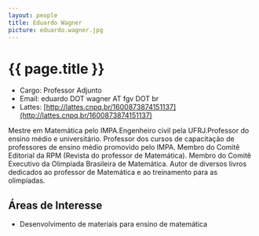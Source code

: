 ```yaml
---
layout: people
title: Eduardo Wagner
picture: eduardo.wagner.jpg
---
```


# {{ page.title }}

- Cargo: Professor Adjunto
- Email: eduardo DOT wagner AT fgv DOT br
- Lattes: [http://lattes.cnpq.br/1600873874151137](http://lattes.cnpq.br/1600873874151137)

Mestre em Matemática pelo IMPA.Engenheiro civil pela UFRJ.Professor do
ensino médio e universitário. Professor dos cursos de capacitação de
professores de ensino médio promovido pelo IMPA. Membro do Comitê
Editorial da RPM (Revista do professor de Matemática). Membro do
Comitê Executivo da Olimpíada Brasileira de Matemática. Autor de
diversos livros dedicados ao professor de Matemática e ao treinamento
para as olimpíadas.

## Áreas de Interesse

- Desenvolvimento de materiais para ensino de matemática


 


